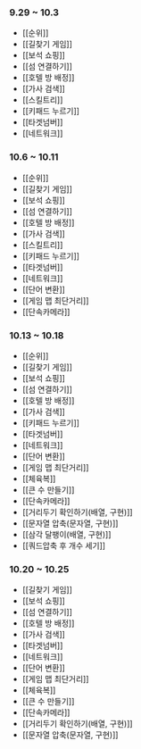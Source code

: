 ### 9.29 ~ 10.3
 - [[순위]]
- [[길찾기 게임]]
- [[보석 쇼핑]]
- [[섬 연결하기]]
- [[호텔 방 배정]]
- [[가사 검색]]
- [[스킬트리]]
- [[키패드 누르기]]
- [[타겟넘버]]
- [[네트워크]]

### 10.6 ~ 10.11
- [[순위]]
- [[길찾기 게임]]
- [[보석 쇼핑]]
- [[섬 연결하기]]
- [[호텔 방 배정]]
- [[가사 검색]]
- [[스킬트리]]
- [[키패드 누르기]]
- [[타겟넘버]]
- [[네트워크]]
- [[단어 변환]]
- [[게임 맵 최단거리]]
- [[단속카메라]]

### 10.13 ~ 10.18
- [[순위]]
- [[길찾기 게임]]
- [[보석 쇼핑]]
- [[섬 연결하기]]
- [[호텔 방 배정]]
- [[가사 검색]]
- [[키패드 누르기]]
- [[타겟넘버]]
- [[네트워크]]
- [[단어 변환]]
- [[게임 맵 최단거리]]
- [[체육복]]
- [[큰 수 만들기]]
- [[단속카메라]]
- [[거리두기 확인하기(배열, 구현)]]
- [[문자열 압축(문자열, 구현)]]
- [[삼각 달팽이(배열, 구현)]]
- [[쿼드압축 후 개수 세기]]

### 10.20 ~ 10.25
- [[길찾기 게임]]
- [[보석 쇼핑]]
- [[섬 연결하기]]
- [[호텔 방 배정]]
- [[가사 검색]]
- [[타겟넘버]]
- [[네트워크]]
- [[단어 변환]]
- [[게임 맵 최단거리]]
- [[체육복]]
- [[큰 수 만들기]]
- [[단속카메라]]
- [[거리두기 확인하기(배열, 구현)]]
- [[문자열 압축(문자열, 구현)]]